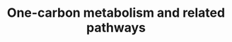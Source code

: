 ---
annotations:
- id: PW:0000189
  parent: regulatory pathway
  type: Pathway Ontology
  value: folate mediated one-carbon metabolic pathway
authors:
- Khanspers
- DeSl
- Elisa
- Marvin M2
- Mkutmon
- Egonw
- MaintBot
- Eweitz
- Finterly
description: This pathway shows the carbon metabolism over grey and related pathways
  around it. Source [https://www.genome.jp/dbget-bin/www_bget?pathway+mmu00270 KEGG].   Proteins
  on this pathway have targeted assays available via the [https://assays.cancer.gov/available_assays?wp_id=WP3940
  CPTAC Assay Portal].
last-edited: 2021-06-22
ndex: a2a6017f-8b68-11eb-9e72-0ac135e8bacf
organisms:
- Homo sapiens
redirect_from:
- /index.php/Pathway:WP3940
- /instance/WP3940
- /instance/WP3940_rr119248
revision: r119248
schema-jsonld:
- '@context': https://schema.org/
  '@id': https://wikipathways.github.io/pathways/WP3940.html
  '@type': Dataset
  creator:
    '@type': Organization
    name: WikiPathways
  description: This pathway shows the carbon metabolism over grey and related pathways
    around it. Source [https://www.genome.jp/dbget-bin/www_bget?pathway+mmu00270 KEGG].   Proteins
    on this pathway have targeted assays available via the [https://assays.cancer.gov/available_assays?wp_id=WP3940
    CPTAC Assay Portal].
  keywords:
  - (S)-2-Aminobutanoate
  - 10-formyldihydrofolate
  - 2-oxobutanoate
  - 3-Sulfinoalanine
  - 5,10-Methenyltetrahydrofolic acid
  - 5-Methyltetrahydrofolic acid
  - 5-oxoproline
  - AGXT2
  - AHCYL1
  - BAAT
  - BCAT1
  - BCAT2
  - BHMT
  - BHMT2
  - Betaine
  - CBSL
  - CDO1
  - CDP-Ethanolamine
  - CDP-choline
  - CEPT1
  - CHDH
  - CHKA
  - CHKB
  - CHPT1
  - CSAD
  - CTH
  - Choline
  - DHFR2
  - DMGDH
  - DNM1
  - DNMT3A
  - Dimethylglycine
  - ETNK1
  - ETNK2
  - Ethanolamine
  - Folic acid
  - GAD1
  - GAD2
  - GCLC
  - GCLM
  - GNMT
  - GPX1
  - GPX2
  - GPX3
  - GPX4
  - GPX5
  - GPX6
  - GPX7
  - GSR
  - GSS
  - Glutamate
  - Glutathione (GSH)
  - Glutathione disulfide (GSSG)
  - Glycine
  - Homocysteine
  - Hypotaurine
  - L-Cystathionine
  - L-Cysteine
  - L-Methionine
  - L-Serine
  - MAT1A
  - MAT2A
  - MTHFR
  - MTR
  - NADP
  - NADPH
  - O-Phosphoethanolamine
  - Ophthalmate
  - PCYT1A
  - PCYT1B
  - PCYT2
  - PEMT
  - PLD1
  - Phosphatidylcholines
  - Phosphatidylethanolamine
  - Phosphocholine
  - S-Adenosylhomocysteine
  - S-Adenosylmethionine
  - SARDH
  - SHMT1
  - SHMT2
  - SOD1
  - SOD2
  - SOD3
  - Sarcosine
  - TYMS
  - Taurine
  - Taurochenodesoxycholic acid
  - Taurocholic acid
  - Tetrahydrofolic acid
  - Total Phospholipids
  - gamma-Glutamylcysteine
  - gamma-L-Glutamyl-L-2-aminobutyrate
  license: CC0
  name: One-carbon metabolism and related pathways
seo: CreativeWork
title: One-carbon metabolism and related pathways
wpid: WP3940
---